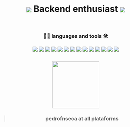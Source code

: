 <h1 align="center"> 
<img align="center" src="https://img.icons8.com/external-filled-outline-wichaiwi/48/000000/external-backend-jobs-and-occupations-filled-outline-wichaiwi.png"/>
Backend enthusiast
<img align="center" src="https://img.icons8.com/color/48/000000/linux--v1.png"/> 
</h1>
<br>

<div align="center" display: "inline_block">
  
### 👨‍💻 languages and tools 🛠️

<img align="center" src="https://img.icons8.com/color/48/javascript.png" >
<img align="center" src="https://img.icons8.com/color/48/python.png" >
<img align="center" src="https://img.icons8.com/color/48/000000/c-plus-plus-logo.png"/>
<img align="center" src="https://img.icons8.com/color/48/000000/java-coffee-cup-logo--v1.png"/>
<img align="center" src="https://img.icons8.com/color/48/000000/android-studio--v3.png"/>
<img align="center" src="https://img.icons8.com/color/48/html-5--v1.png" >
<img align="center" src="https://img.icons8.com/color/48/css3.png" >
<img align="center" src="https://img.icons8.com/color/48/mysql-logo.png" >
<img align="center" src="https://img.icons8.com/color/48/firebase.png" >
<img align="center" src="https://img.icons8.com/color/48/000000/nodejs.png"/>
<img align="center" src="https://img.icons8.com/color/48/000000/react-native.png"/>
<img align="center" src="https://img.icons8.com/color/48/000000/heroku.png"/>
<img align="center" src="https://img.icons8.com/color/48/000000/git.png"/>
<img align="center" src="https://img.icons8.com/color/48/000000/arduino.png"/>
</div>

<br>

<p align="center">
<img height="150em" src="https://github-readme-stats.vercel.app/api/top-langs/?username=pedrofnseca&layout=compact&langs_count=7&theme=dark"/>
</p>

> <h3 align="center"> pedrofnseca at all plataforms </h3>
